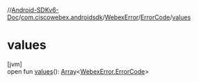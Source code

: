 //[Android-SDKv6-Doc](../../../../index.md)/[com.ciscowebex.androidsdk](../../index.md)/[WebexError](../index.md)/[ErrorCode](index.md)/[values](values.md)

# values

[jvm]\
open fun [values](values.md)(): [Array](https://kotlinlang.org/api/latest/jvm/stdlib/kotlin/-array/index.html)&lt;[WebexError.ErrorCode](index.md)&gt;
